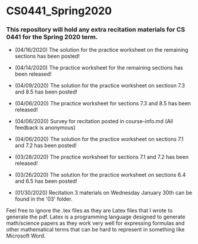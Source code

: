 # CS0441_Spring2020
### This repository will hold any extra recitation materials for CS 0441 for the Spring 2020 term. 

* (04/16/2020) The solution for the practice worksheet on the remaining sections has been posted!

* (04/14/2020) The practice worksheet for the remaining sections has been released!

* (04/09/2020) The solution for the practice worksheet on sectiosn 7.3 and 8.5 has been posted!

* (04/06/2020) The practice worksheet for sections 7.3 and 8.5 has been released!

* (04/06/2020) Survey for recitation posted in course-info.md (All feedback is anonymous)

* (04/06/2020) The solution for the practice worksheet on sections 7.1 and 7.2 has been posted!

* (03/28/2020) The practice worksheet for sections 7.1 and 7.2 has been released!

* (03/26/2020) The solution for the practice worksheet on sections 6.4 and 6.5 has been posted!

* (01/30/2020) Recitation 3 materials on Wednesday January 30th can be found in the '03' folder. 

Feel free to ignore the .tex files as they are Latex files that I wrote to generate the pdf. Latex is a programming language designed to generate math/science papers as they work very well for expressing formulas and other mathematical terms that can be hard to represent in something like Microsoft Word.
